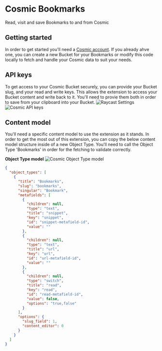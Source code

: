 # Cosmic Bookmarks

Read, visit and save Bookmarks to and from Cosmic

## Getting started

In order to get started you'll need a [Cosmic account](https://app.cosmicjs.com/signup). If you already ahve one, you can create a new Bucket for your Bookmarks or modify this code locally to fetch and handle your Cosmic data to suit your needs.

## API keys

To get access to your Cosmic Bucket securely, you can provide your Bucket slug, and your read and write keys. This allows the extension to access your Bucket content and write back to it. You'll need to provie them both in order to save from your clipboard into your Bucket.
![Raycast Settings](https://share.cleanshot.com/cPwlgKCP)
![Cosmic API keys](https://share.cleanshot.com/56WGkXc2)

## Content model

You'll need a specific content model to use the extension as it stands. In order to get the most out of this extension, you can copy the below content model structure inside of a new Object Type. You'll need to call the Object Type 'Bookmarks' in order for the fetching to validate correctly.

**Object Type model**
![Cosmic Object Type model](https://share.cleanshot.com/ZnFkGtgj)

```json
{
  "object_types": [
    {
      "title": "Bookmarks",
      "slug": "bookmarks",
      "singular": "Bookmark",
      "metafields": [
        {
          "children": null,
          "type": "text",
          "title": "snippet",
          "key": "snippet",
          "id": "snippet-metafield-id",
          "value": ""
        },
        {
          "children": null,
          "type": "text",
          "title": "url",
          "key": "url",
          "id": "url-metafield-id",
          "value": ""
        },
        {
          "children": null,
          "type": "switch",
          "title": "read",
          "key": "read",
          "id": "read-metafield-id",
          "value": false,
          "options": "true,false"
        }
      ],
      "options": {
        "slug_field": 1,
        "content_editor": 0
      }
    }
  ]
}
```

